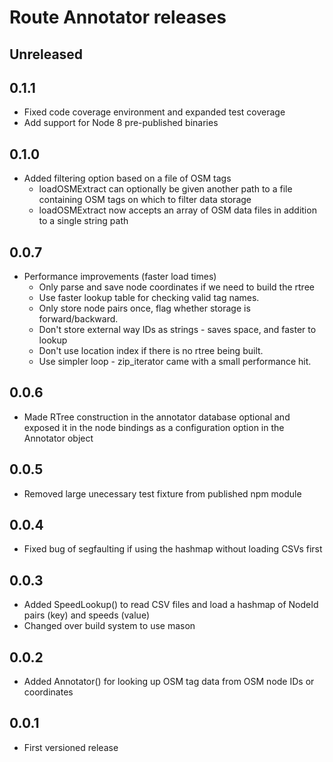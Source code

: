 # Route Annotator releases

## Unreleased

## 0.1.1
- Fixed code coverage environment and expanded test coverage
- Add support for Node 8 pre-published binaries

## 0.1.0
- Added filtering option based on a file of OSM tags
    * loadOSMExtract can optionally be given another path to a file containing OSM tags on which to filter data storage
    * loadOSMExtract now accepts an array of OSM data files in addition to a single string path

## 0.0.7
 - Performance improvements (faster load times)
    * Only parse and save node coordinates if we need to build the rtree
    * Use faster lookup table for checking valid tag names.
    * Only store node pairs once, flag whether storage is forward/backward.
    * Don't store external way IDs as strings - saves space, and faster to lookup
    * Don't use location index if there is no rtree being built.
    * Use simpler loop - zip_iterator came with a small performance hit.

## 0.0.6
 - Made RTree construction in the annotator database optional and exposed it in the node bindings as a configuration option in the Annotator object

## 0.0.5
 - Removed large unecessary test fixture from published npm module

## 0.0.4
 - Fixed bug of segfaulting if using the hashmap without loading CSVs first

## 0.0.3
 - Added SpeedLookup() to read CSV files and load a hashmap of NodeId pairs (key) and speeds (value)
 - Changed over build system to use mason

## 0.0.2
 - Added Annotator() for looking up OSM tag data from OSM node IDs or coordinates

## 0.0.1
 - First versioned release
